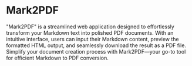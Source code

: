 # Mark2PDF

"Mark2PDF" is a streamlined web application designed to effortlessly transform your Markdown text into polished PDF documents. With an intuitive interface, users can input their Markdown content, preview the formatted HTML output, and seamlessly download the result as a PDF file. Simplify your document creation process with Mark2PDF—your go-to tool for efficient Markdown to PDF conversion.





